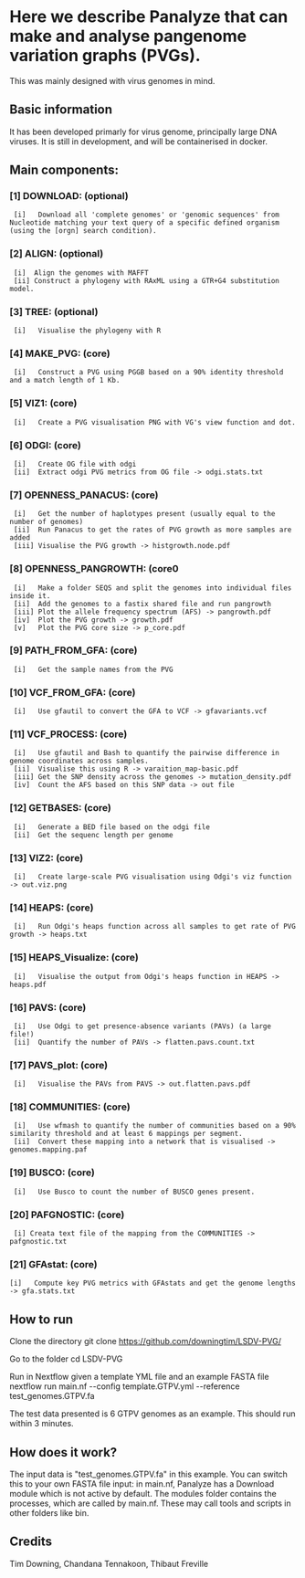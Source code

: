 # Here we describe Panalyze that can make and analyse pangenome variation graphs (PVGs).

This was mainly designed with virus genomes in mind. 

## Basic information

It has been developed primarly for virus genome, principally large DNA viruses. It is still in development, and will be containerised in docker.

## Main components:
### [1]  DOWNLOAD: (optional)
     [i]   Download all 'complete genomes' or 'genomic sequences' from Nucleotide matching your text query of a specific defined organism (using the [orgn] search condition).
### [2]  ALIGN: (optional)
     [i]  Align the genomes with MAFFT
     [ii] Construct a phylogeny with RAxML using a GTR+G4 substitution model.
### [3]  TREE: (optional)
     [i]   Visualise the phylogeny with R
### [4]  MAKE_PVG: (core)
     [i]   Construct a PVG using PGGB based on a 90% identity threshold and a match length of 1 Kb.
### [5]  VIZ1: (core)
     [i]   Create a PVG visualisation PNG with VG's view function and dot.
### [6]  ODGI: (core)
     [i]   Create OG file with odgi
     [ii]  Extract odgi PVG metrics from OG file -> odgi.stats.txt
### [7]  OPENNESS_PANACUS: (core)
     [i]   Get the number of haplotypes present (usually equal to the number of genomes)
     [ii]  Run Panacus to get the rates of PVG growth as more samples are added
     [iii] Visualise the PVG growth -> histgrowth.node.pdf
### [8]  OPENNESS_PANGROWTH: (core0
     [i]   Make a folder SEQS and split the genomes into individual files inside it.
     [ii]  Add the genomes to a fastix shared file and run pangrowth
     [iii] Plot the allele frequency spectrum (AFS) -> pangrowth.pdf
     [iv]  Plot the PVG growth -> growth.pdf
     [v]   Plot the PVG core size -> p_core.pdf
### [9]  PATH_FROM_GFA: (core)
     [i]   Get the sample names from the PVG
### [10] VCF_FROM_GFA: (core)
     [i]   Use gfautil to convert the GFA to VCF -> gfavariants.vcf
### [11] VCF_PROCESS: (core)
     [i]   Use gfautil and Bash to quantify the pairwise difference in genome coordinates across samples.
     [ii]  Visualise this using R -> varaition_map-basic.pdf
     [iii] Get the SNP density across the genomes -> mutation_density.pdf
     [iv]  Count the AFS based on this SNP data -> out file
### [12] GETBASES: (core)
     [i]   Generate a BED file based on the odgi file
     [ii]  Get the sequenc length per genome
### [13] VIZ2: (core)
     [i]   Create large-scale PVG visualisation using Odgi's viz function -> out.viz.png
### [14] HEAPS: (core)
     [i]   Run Odgi's heaps function across all samples to get rate of PVG growth -> heaps.txt
### [15] HEAPS_Visualize: (core)
     [i]   Visualise the output from Odgi's heaps function in HEAPS -> heaps.pdf
### [16] PAVS: (core)
     [i]   Use Odgi to get presence-absence variants (PAVs) (a large file!)
     [ii]  Quantify the number of PAVs -> flatten.pavs.count.txt
### [17] PAVS_plot: (core)
     [i]   Visualise the PAVs from PAVS -> out.flatten.pavs.pdf
### [18] COMMUNITIES: (core)
     [i]   Use wfmash to quantify the number of communities based on a 90% similarity threshold and at least 6 mappings per segment.
     [ii]  Convert these mapping into a network that is visualised -> genomes.mapping.paf
### [19] BUSCO: (core)
     [i]   Use Busco to count the number of BUSCO genes present.
### [20] PAFGNOSTIC: (core)
     [i] Creata text file of the mapping from the COMMUNITIES -> pafgnostic.txt
### [21] GFAstat: (core)
    [i]   Compute key PVG metrics with GFAstats and get the genome lengths -> gfa.stats.txt

## How to run

Clone the directory
    git clone https://github.com/downingtim/LSDV-PVG/

Go to the folder
    cd LSDV-PVG

Run in Nextflow given a template YML file and an example FASTA file
    nextflow run main.nf --config template.GTPV.yml --reference test_genomes.GTPV.fa

The test data presented is 6 GTPV genomes as an example. This should run within 3 minutes.

## How does it work?

The input data is "test_genomes.GTPV.fa" in this example. You can switch this to your own FASTA file input: in main.nf, Panalyze has a Download module which is not active by default.
The modules folder contains the processes, which are called by main.nf. These may call tools and scripts in other folders like bin.

## Credits

Tim Downing, Chandana Tennakoon, Thibaut Freville

